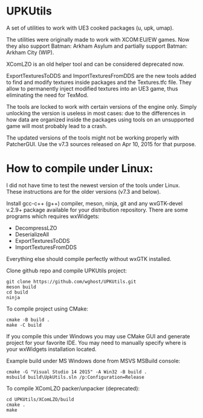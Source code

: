 UPKUtils
========

A set of utilities to work with UE3 cooked packages (u, upk, umap).

The utilities were originally made to work with XCOM:EU/EW games. Now they also support Batman: Arkham Asylum and partially support Batman: Arkham City (WIP).

XComLZO is an old helper tool and can be considered deprecated now.

ExportTexturesToDDS and ImportTexturesFromDDS are the new tools added to find and modify textures inside packages and the Textures.tfc file. They allow to permanently inject modified textures into an UE3 game, thus eliminating the need for TexMod.

The tools are locked to work with certain versions of the engine only. Simply unlocking the version is useless in most cases: due to the differences in how data are organized inside the packages using tools on an unsupported game will most probably lead to a crash.

The updated versions of the tools might not be working properly with PatcherGUI. Use the v7.3 sources released on Apr 10, 2015 for that purpose.


How to compile under Linux:
===========================

I did not have time to test the newest version of the tools under Linux. These instructions are for the older versions (v7.3 and below).

Install gcc-c++ (g++) compiler, meson, ninja, git and any wxGTK-devel v.2.9+ package available for your distribution repository.
There are some programs which requires wxWidgets:
 - DecompressLZO
 - DeserializeAll
 - ExportTexturesToDDS
 - ImportTexturesFromDDS

Everything else should compile perfectly without wxGTK installed.

Clone github repo and compile UPKUtils project:
```
git clone https://github.com/wghost/UPKUtils.git
meson build
cd build
ninja
```

To compile project using CMake:
```
cmake -B build .
make -C build
```
If you compile this under Windows you may use CMake GUI and generate project for your favorite IDE.
You may need to manually specify where is your wxWidgets installation located.

Example build under MS Windows done from MSVS MSBuild console:
```
cmake -G "Visual Studio 14 2015" -A Win32 -B build .
msbuild build\UpkUtils.sln /p:Configuration=Release
```

To compile XComLZO packer/unpacker (deprecated):
```
cd UPKUtils/XComLZO/build
cmake .
make
```
